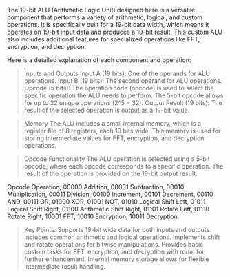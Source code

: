 The 19-bit ALU (Arithmetic Logic Unit) designed here is a versatile component that performs a variety of arithmetic, logical, and custom operations. It is specifically built for a 19-bit data width, which means it operates on 19-bit input data and produces a 19-bit result. This custom ALU also includes additional features for specialized operations like FFT, encryption, and decryption.

Here is a detailed explanation of each component and operation:

>Inputs and Outputs
Input A (19 bits): One of the operands for ALU operations.
Input B (19 bits): The second operand for ALU operations.
Opcode (5 bits): The operation code (opcode) is used to select the specific operation the ALU needs to perform. The 5-bit opcode allows for up to 32 unique operations (2^5 = 32).
Output Result (19 bits): The result of the selected operation is output as a 19-bit value.

>Memory
The ALU includes a small internal memory, which is a register file of 8 registers, each 19 bits wide. This memory is used for storing intermediate values for FFT, encryption, and decryption operations.

>Opcode Functionality
The ALU operation is selected using a 5-bit opcode, where each opcode corresponds to a specific operation. The result of the operation is provided on the 19-bit output result.

Opcode	Operation;
00000	Addition,
00001	Subtraction,
00010	Multiplication,
00011	Division,
00100	Increment,
00101	Decrement,
00110	AND,
00111	OR,
01000	XOR,
01001	NOT,
01010	Logical Shift Left,
01011	Logical Shift Right,
01100	Arithmetic Shift Right,
01101	Rotate Left,
01110	Rotate Right,
10001	FFT,
10010	Encryption,
10011	Decryption.

>Key Points:
Supports 19-bit wide data for both inputs and outputs.
Includes common arithmetic and logical operations.
Implements shift and rotate operations for bitwise manipulations.
Provides basic custom tasks for FFT, encryption, and decryption with room for further enhancement.
Internal memory storage allows for flexible intermediate result handling.


